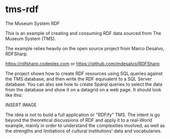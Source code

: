 # tms-rdf
The Museum System RDF 

This is an example of creating and consuming RDF data sourced from The Museum System (TMS).

The example relies heavily on the open source project from Marco Desalvo, RDFSharp.

https://rdfsharp.codeplex.com  or https://github.com/mdesalvo/RDFSharp

The project shows how to create RDF resources using SQL queries against the TMS database, and then write the RDF equivalent to a SQL Server database.
You can also see how to create Sparql queries to select the data from the database and show it on a datagrid on a web page.  It should look like this:

INSERT IMAGE

The idea is not to build a full application or "RDFify" TMS.  The intent is go beyond the theoretical discussions of RDF and apply it to a real-World example, mainly in order to understand the complexities involved, as well as the strengths and limitations of cultural institutions' data and vocabularies. 
